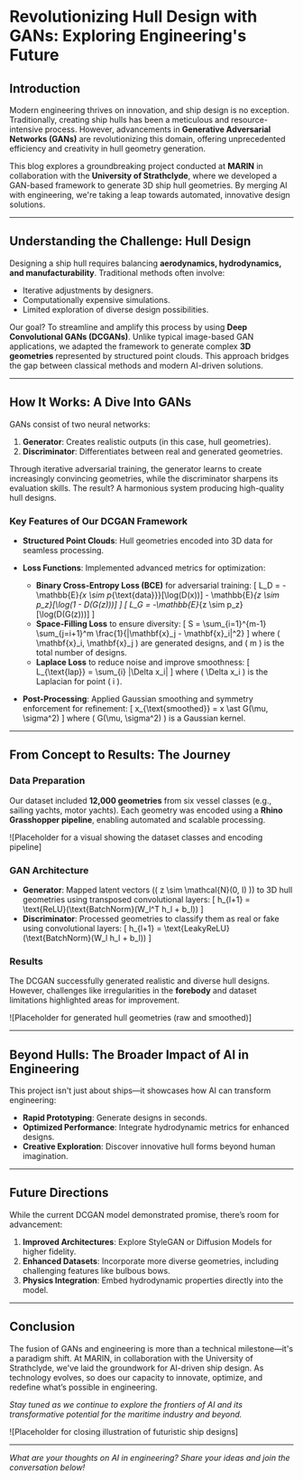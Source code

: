 # Revolutionizing Hull Design with GANs: Exploring Engineering's Future

## Introduction

Modern engineering thrives on innovation, and ship design is no exception. Traditionally, creating ship hulls has been a meticulous and resource-intensive process. However, advancements in **Generative Adversarial Networks (GANs)** are revolutionizing this domain, offering unprecedented efficiency and creativity in hull geometry generation.

This blog explores a groundbreaking project conducted at **MARIN** in collaboration with the **University of Strathclyde**, where we developed a GAN-based framework to generate 3D ship hull geometries. By merging AI with engineering, we're taking a leap towards automated, innovative design solutions.

---

## Understanding the Challenge: Hull Design

Designing a ship hull requires balancing **aerodynamics, hydrodynamics, and manufacturability**. Traditional methods often involve:
- Iterative adjustments by designers.
- Computationally expensive simulations.
- Limited exploration of diverse design possibilities.

Our goal? To streamline and amplify this process by using **Deep Convolutional GANs (DCGANs)**. Unlike typical image-based GAN applications, we adapted the framework to generate complex **3D geometries** represented by structured point clouds. This approach bridges the gap between classical methods and modern AI-driven solutions.

---

## How It Works: A Dive Into GANs

GANs consist of two neural networks:
1. **Generator**: Creates realistic outputs (in this case, hull geometries).
2. **Discriminator**: Differentiates between real and generated geometries.

Through iterative adversarial training, the generator learns to create increasingly convincing geometries, while the discriminator sharpens its evaluation skills. The result? A harmonious system producing high-quality hull designs.

### Key Features of Our DCGAN Framework
- **Structured Point Clouds**: Hull geometries encoded into 3D data for seamless processing.
- **Loss Functions**: Implemented advanced metrics for optimization:
  - **Binary Cross-Entropy Loss (BCE)** for adversarial training:
    \[
    L_D = -\mathbb{E}_{x \sim p_{\text{data}}}[\log(D(x))] - \mathbb{E}_{z \sim p_z}[\log(1 - D(G(z)))]
    \]
    \[
    L_G = -\mathbb{E}_{z \sim p_z}[\log(D(G(z)))]
    \]
  - **Space-Filling Loss** to ensure diversity:
    \[
    S = \sum_{i=1}^{m-1} \sum_{j=i+1}^m \frac{1}{\|\mathbf{x}_j - \mathbf{x}_i\|^2}
    \]
    where \( \mathbf{x}_i, \mathbf{x}_j \) are generated designs, and \( m \) is the total number of designs.
  - **Laplace Loss** to reduce noise and improve smoothness:
    \[
    L_{\text{lap}} = \sum_{i} |\Delta x_i|
    \]
    where \( \Delta x_i \) is the Laplacian for point \( i \).

- **Post-Processing**: Applied Gaussian smoothing and symmetry enforcement for refinement:
    \[
    x_{\text{smoothed}} = x \ast G(\mu, \sigma^2)
    \]
    where \( G(\mu, \sigma^2) \) is a Gaussian kernel.

---

## From Concept to Results: The Journey

### Data Preparation
Our dataset included **12,000 geometries** from six vessel classes (e.g., sailing yachts, motor yachts). Each geometry was encoded using a **Rhino Grasshopper pipeline**, enabling automated and scalable processing.

![Placeholder for a visual showing the dataset classes and encoding pipeline]

### GAN Architecture
- **Generator**: Mapped latent vectors (\( z \sim \mathcal{N}(0, I) \)) to 3D hull geometries using transposed convolutional layers:
    \[
    h_{l+1} = \text{ReLU}(\text{BatchNorm}(W_l^T h_l + b_l))
    \]
- **Discriminator**: Processed geometries to classify them as real or fake using convolutional layers:
    \[
    h_{l+1} = \text{LeakyReLU}(\text{BatchNorm}(W_l h_l + b_l))
    \]

### Results
The DCGAN successfully generated realistic and diverse hull designs. However, challenges like irregularities in the **forebody** and dataset limitations highlighted areas for improvement.

![Placeholder for generated hull geometries (raw and smoothed)]

---

## Beyond Hulls: The Broader Impact of AI in Engineering

This project isn't just about ships—it showcases how AI can transform engineering:
- **Rapid Prototyping**: Generate designs in seconds.
- **Optimized Performance**: Integrate hydrodynamic metrics for enhanced designs.
- **Creative Exploration**: Discover innovative hull forms beyond human imagination.

---

## Future Directions

While the current DCGAN model demonstrated promise, there’s room for advancement:
1. **Improved Architectures**: Explore StyleGAN or Diffusion Models for higher fidelity.
2. **Enhanced Datasets**: Incorporate more diverse geometries, including challenging features like bulbous bows.
3. **Physics Integration**: Embed hydrodynamic properties directly into the model.

---

## Conclusion

The fusion of GANs and engineering is more than a technical milestone—it's a paradigm shift. At MARIN, in collaboration with the University of Strathclyde, we've laid the groundwork for AI-driven ship design. As technology evolves, so does our capacity to innovate, optimize, and redefine what’s possible in engineering.

*Stay tuned as we continue to explore the frontiers of AI and its transformative potential for the maritime industry and beyond.*

![Placeholder for closing illustration of futuristic ship designs]

---

*What are your thoughts on AI in engineering? Share your ideas and join the conversation below!*
